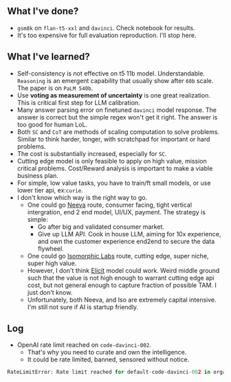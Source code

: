 ## What I've done?
- `gsm8k` on `flan-t5-xxl` and `davinci`. Check notebook for results.
- It's too expensive for full evaluation reproduction. I'll stop here. 


## What I've learned?
- Self-consistency is not effective on t5 11b model. Understandable. `Reasoning` is an emergent capability that usually show after `60b` scale. The paper is on `PaLM 540b`. 
- Use **voting as measurement of uncertainty** is one great realization. This is critical first step for LLM calibration. 
- Many answer parsing error on finetuned `davinci` model response. The answer is correct but the simple regex won't get it right. The answer is too good for human LoL. 
- Both `SC` and `CoT` are methods of scaling computation to solve problems. Similar to think harder, longer, with scratchpad for important or hard problems. 
- The cost is substantially increased, especially for `SC`. 
- Cutting edge model is only feasible to apply on high value, mission critical problems. Cost/Reward analysis is important to make a viable business plan.
- For simple, low value tasks, you have to train/ft small models, or use lower tier api, ex:`curie`. 
- I don't know which way is the right way to go.
  - One could go [Neeva](https://neeva.com/) route, consumer facing, tight vertical intergration, end 2 end model, UI/UX, payment. The strategy is simple: 
    - Go after big and validated consumer market.
    - Give up LLM API. Cook in house LLM, aiming for 10x experience, and own the customer experience end2end to secure the data flywheel. 
  - One could go [Isomorphic Labs](https://www.isomorphiclabs.com/) route, cutting edge, super niche, super high value. 
  - However, I don't think [Elicit](https://elicit.org/) model could work. Weird middle ground such that the value is not high enough to warrant cutting edge api cost, but not general enough to capture fraction of possible TAM. I just don't know. 
  - Unfortunately, both Neeva, and Iso are extremely capital intensive. I'm still not sure if AI is startup friendly. 

## Log
- OpenAI rate limit reached on `code-davinci-002`. 
  - That's why you need to curate and own the intelligence. 
  - It could be rate limited, banned, sensored without notice. 
```python
RateLimitError: Rate limit reached for default-code-davinci-002 in organization org-dWeZbE95G8RwWn7NnBbrKqnW on tokens per min. Limit: 40000.000000 / min. Current: 40960.000000 / min. Contact support@openai.com if you continue to have issues.
```